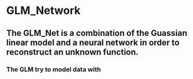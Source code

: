 # GLM_Network
## The GLM_Net is a combination of the Guassian linear model and a neural network in order to reconstruct an unknown function.
### The GLM try to model data with 
